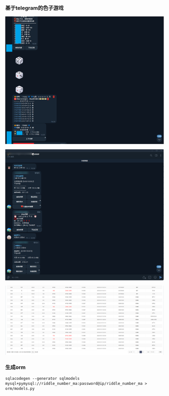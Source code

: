 
### 基于telegram的色子游戏

![img_2.png](img_2.png)

![img_1.png](img_1.png)

![img.png](img.png)


### 生成orm
```
sqlacodegen --generator sqlmodels mysql+pymysql://riddle_number_ma:password@ip/riddle_number_ma > orm/models.py
```